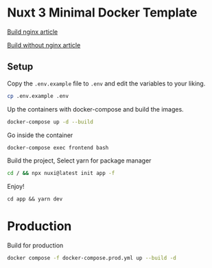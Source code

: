 # Nuxt 3 Minimal Docker Template 

[Build nginx article](https://tasb00429.medium.com/nuxt3-with-docker-nginx-deploy-%E4%BA%8C-29d4b75f5ae9)

[Build without nginx article](https://tasb00429.medium.com/nuxt3-with-docker-%E3%84%A7-358e6a253d61)

## Setup

Copy the `.env.example` file to `.env` and edit the variables to your liking.

```bash
cp .env.example .env
```

Up the containers with docker-compose and build the images.

```bash
docker-compose up -d --build
```

Go inside the container

```bash
docker-compose exec frontend bash
```

Build the project, Select yarn for package manager

```bash
cd / && npx nuxi@latest init app -f 
```

Enjoy!

```
cd app && yarn dev
```

# Production

Build for production

```bash
docker compose -f docker-compose.prod.yml up --build -d
```
